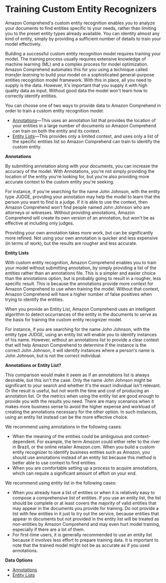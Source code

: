 # Training Custom Entity Recognizers<a name="training-recognizers"></a>

Amazon Comprehend's custom entity recognition enables you to analyze your documents to find entities specific to your needs, rather than limiting you to the preset entity types already available\. You can identity almost any kind of entity, simply by providing a sufficient number of details to train your model effectively\. 

Building a successful custom entity recognition model requires training your model\. The training process usually requires extensive knowledge of machine learning \(ML\) and a complex process for model optimization\. Amazon Comprehend automates this for you using a technique called *transfer learning* to build your model on a sophisticated general\-purpose entities recognition model framework\. With this in place, all you need to supply is the data\. However, it's important that you supply it with high quality data as input\. Without good data the model won't learn how to correctly identify entities\. 

You can choose one of two ways to provide data to Amazon Comprehend in order to train a custom entity recognition model:
+ [Annotations](cer-annotation.md)—This uses an annotation list that provides the location of your entities in a large number of documents so Amazon Comprehend can train on both the entity and its context\. 
+ [Entity Lists](cer-entity-list.md)—This provides only a limited context, and uses only a list of the specific entities list so Amazon Comprehend can train to identify the custom entity\. 

**Annotations**

By submitting annotation along with your documents, you can increase the accuracy of the model\. With Annotations, you're not simply providing the location of the entity you're looking for, but you're also providing more accurate context to the custom entity you're seeking\.

For instance, if you're searching for the name John Johnson, with the entity type JUDGE, providing your annotation may help the model to learn that the person you want to find is a judge\. If it is able to use the context, then Amazon Comprehend won't find people named John Johnson who are attorneys or witnesses\. Without providing annotations, Amazon Comprehend will create its own version of an annotation, but won't be as effective at including only judges\.

Providing your own annotation takes more work, but can be significantly more refined\. Not using your own annotation is quicker and less expensive \(in terms of work\), but the results are rougher and less accurate\.

**Entity Lists**

With custom entity recognition, Amazon Comprehend enables you to train your model without submitting annotation, by simply providing a list of the entities rather than an annotations file\. This is a simpler and easier choice than the annotations option, but is probably going to result in a rougher, less specific result\. This is because the annotations provide more context for Amazon Comprehend to use when training the model\. Without that context, Amazon Comprehend will have a higher number of false positives when trying to identify the entities\. 

When you provide an Entity List, Amazon Comprehend uses an intelligent algorithm to detect occurrances of the entity in the documents to serve as the basis for training the custom entity recognizer model\.

For instance, if you are searching for the name John Johnson, with the entity type JUDGE, using an entity list will enable you to identify instances of his name\. However, without an annotations list to provide a clear context that will help Amazon Comprehend to determine if the instance is the correct John Johnson, it will identify instances where a person's name is John Johnson, but is not the correct individual\. 

**Annotations or Entity List?**

This comparison would make it seem as if an annotations list is always desirable, but this isn't the case\. Only the name John Johnson might be significant to your search and whether it's the exact individual isn't relevant\. Or the result is useful, but not worth the time and cost of producing an annotation list\. Or the metrics when using the entity list are good enough to provide you with the results you need\. There are many scenarios when it makes more business sense to avoid the higher expense and workload of creating the annotations necessary for the other option\. In such instances, using an entity list instead can be the more effective choice\. 

We recommend using annotations in the following cases:
+ When the meaning of the entities could be ambiguous and context\-dependent\. For example, the term *Amazon* could either refer to the river in Brazil, or the online retailer Amazon\.com\. When you build a custom entity recognizer to identify business entities such as *Amazon*, you should use annotations instead of an entity list because this method is better able to use context to find entities\.
+ When you are comfortable setting up a process to acquire annotations, which can require a significant amount of effort on your end\.

We recommend using entity list in the following cases:
+ When you already have a list of entities or when it is relatively easy to compose a comprehensive list of entities\. If you use an entity list, the list should be complete or at least covers the majority of valid entities that may appear in the documents you provide for training\. Do not provide a list with few entities in it just to try out the service, because entities that appear in documents but not provided in the entity list will be treated as non\-entities by Amazon Comprehend and may even hurt model training, especially if there are a lot of them\.
+ For first\-time users, it is generally recommended to use an entity list because it involves less effort to prepare training data\. It is important to note that the trained model might not be as accurate as if you used annotations\.

**Data Options**
+ [Annotations](cer-annotation.md)
+ [Entity Lists](cer-entity-list.md)